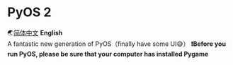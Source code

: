 # PyOS 2
:earth_asia:[简体中文](https://github.com/XxdMkbMark/PyOS-2) **English**\
A fantastic new generation of PyOS（finally have some UI:sweat_smile:）
**:exclamation:Before you run PyOS, please be sure that your computer has installed Pygame**
